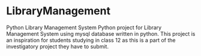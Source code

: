 # LibraryManagement
Python Library Management System 
Python project for Library Management System using mysql database written in python.
This project is an inspiration for students studying in class 12 as this is a part of the investigatory project they have to submit. 
